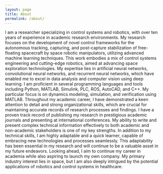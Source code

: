 ```yaml
---
layout: page
title: About
permalink: /about/
---
```


I am a researcher specializing in control systems and robotics, with over ten years of experience in academic research environments. My research focuses on the development of novel control frameworks for the autonomous tracking, capturing, and post-capture stabilization of free-floating spacecraft by space robotic manipulators, utilizing advanced machine learning techniques. This work embodies a mix of control systems engineering and cutting-edge robotics, aimed at advancing space exploration technologies. My expertise lies in artificial neural networks, convolutional neural networks, and recurrent neural networks, which have enabled me to excel in data analysis and computer vision using deep learning. I am proficient in several programming languages and tools including Python, MATLAB, Simulink, PLC, ROS, AutoCAD, and C++. My particular focus is on dynamics modeling, simulation, and verification using MATLAB. Throughout my academic career, I have demonstrated a keen attention to detail and strong organizational skills, which are crucial for maintaining accurate records of research processes and findings. I have a proven track record of publishing my research in prestigious academic journals and presenting at international conferences. My ability to write and present complex technical information effectively to both academic and non-academic stakeholders is one of my key strengths. In addition to my technical skills, I am highly adaptable and a quick learner, capable of embracing new technologies and processes seamlessly. This adaptability has been essential in my research and will continue to be a valuable asset in my future endeavors. Looking ahead, I aim to continue my career in academia while also aspiring to launch my own company. My primary industry interest lies in space, but I am also deeply intrigued by the potential applications of robotics and control systems in healthcare.
